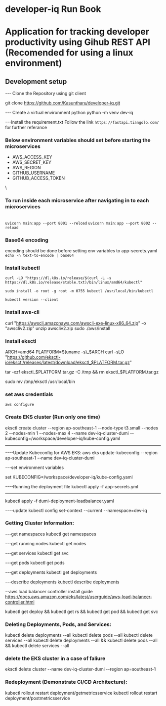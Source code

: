 # developer-iq Run Book
# Application for tracking developer productivity using Gihub REST API (Recomended for using a linux environment)

## Development setup

--- Clone the Repository using git client

git clone https://github.com/Kasuntharu/developer-iq.git

--- Create a virtual environment python
python -m venv dev-iq

---Install the requirement.txt
Follow the link ```https://fastapi.tiangolo.com/``` for further referance

### Below environment variables should set before starting the microservices
- AWS_ACCESS_KEY
- AWS_SECRET_KEY
- AWS_REGION
- GITHUB_USERNAME
- GITHUB_ACCESS_TOKEN

\
### To run inside each microservice after navigating in to each microservices
\
`uvicorn main:app --port 8001 --reload`
`uvicorn main:app --port 8002 --reload`



### Base64 encoding
encoding should be done before setting env variables to app-secrets.yaml
`echo -n text-to-encode | base64`

### Install kubectl
```curl -LO "https://dl.k8s.io/release/$(curl -L -s https://dl.k8s.io/release/stable.txt)/bin/linux/amd64/kubectl"```

`sudo install -o root -g root -m 0755 kubectl /usr/local/bin/kubectl`

`kubectl version --client`


### Install aws-cli
curl "https://awscli.amazonaws.com/awscli-exe-linux-x86_64.zip" -o "awscliv2.zip"
unzip awscliv2.zip
sudo ./aws/install


### Install eksctl
ARCH=amd64
PLATFORM=$(uname -s)_$ARCH
curl -sLO "https://github.com/eksctl-io/eksctl/releases/latest/download/eksctl_$PLATFORM.tar.gz"

tar -xzf eksctl_$PLATFORM.tar.gz -C /tmp && rm eksctl_$PLATFORM.tar.gz

sudo mv /tmp/eksctl /usr/local/bin


### set aws credentials
 `aws configure`


### Create EKS cluster (Run only one time)

eksctl create cluster  --region ap-southeast-1 --node-type t3.small  --nodes 2  --nodes-min 1  --nodes-max 4 --name dev-iq-cluster-dumi --kubeconfig=/workspace/developer-iq/kube-config.yaml

----


----Update Kubeconfig for AWS EKS:
aws eks update-kubeconfig --region ap-southeast-1 --name dev-iq-cluster-dumi

---set environment variables

set KUBECONFIG=/workspace/developer-iq/kube-config.yaml

----Running the deployment file 
kubectl apply -f app-secrets.yml


----
kubectl apply -f dumi-deployment-loadbalancer.yaml


----update
kubectl config set-context --current --namespace=dev-iq

### Getting Cluster Information:
---get namespaces
kubectl get namespaces

---get running nodes
kubectl get nodes

---get services
kubectl get svc

---get pods
kubectl get pods

---get deployments
kubectl get deployments

---describe deployments
kubectl describe deployments


--aws load balancer controller install guide
https://docs.aws.amazon.com/eks/latest/userguide/aws-load-balancer-controller.html


kubectl get deploy && kubectl get rs && kubectl get pod && kubectl get svc

### Deleting Deployments, Pods, and Services:
kubectl delete deployments --all
kubectl delete pods --all
kubectl delete services --all
kubectl delete deployments --all && kubectl delete pods --all && kubectl delete services --all


### delete the EKS cluster in a case of faliure 
eksctl delete cluster --name dev-iq-cluster-dumi --region ap=southeast-1

### Redeployment (Demonstrate CI/CD Architecture):

kubectl rollout restart deployment/getmetricsservice
kubectl rollout restart deployment/postmetricsservice
